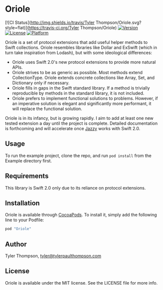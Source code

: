 # Oriole

[![CI Status](http://img.shields.io/travis/Tyler Thompson/Oriole.svg?style=flat)](https://travis-ci.org/Tyler Thompson/Oriole)
[![Version](https://img.shields.io/cocoapods/v/Oriole.svg?style=flat)](http://cocoapods.org/pods/Oriole)
[![License](https://img.shields.io/cocoapods/l/Oriole.svg?style=flat)](http://cocoapods.org/pods/Oriole)
[![Platform](https://img.shields.io/cocoapods/p/Oriole.svg?style=flat)](http://cocoapods.org/pods/Oriole)

Oriole is a set of protocol extensions that add useful helper methods to Swift collections. Oriole resembles libraries like Dollar and ExSwift (which in turn take inspiration from Lodash), but with some ideological differences:

- Oriole uses Swift 2.0's new protocol extensions to provide more natural APIs.
- Oriole strives to be as generic as possible. Most methods extend CollectionType. Oriole extends concrete collections like Array, Set, and Dictionary only if necessary.
- Oriole fills in gaps in the Swift standard library. If a method is trivially reproducible by methods in the standard library, it is not included.
- Oriole prefers to implement functional solutions to problems. However, if an imperative solution is elegant and significantly more performant, it will replace the functional solution.

Oriole is in its infancy, but is growing rapidly. I aim to add at least one new tested extension a day until the project is complete. Detailed documentation is forthcoming and will accelerate once [Jazzy](https://github.com/realm/jazzy/pull/261) works with Swift 2.0.

## Usage

To run the example project, clone the repo, and run `pod install` from the Example directory first.

## Requirements
This library is Swift 2.0 only due to its reliance on protocol extensions.

## Installation

Oriole is available through [CocoaPods](http://cocoapods.org). To install
it, simply add the following line to your Podfile:

```ruby
pod "Oriole"
```

## Author

Tyler Thompson, tyler@tylerpaulthompson.com

## License

Oriole is available under the MIT license. See the LICENSE file for more info.

